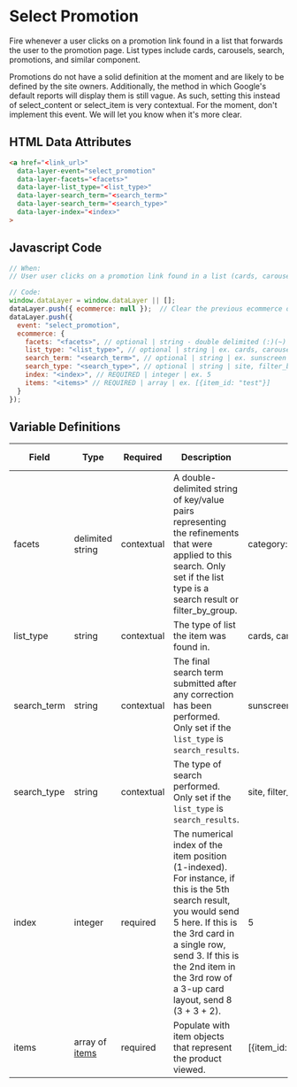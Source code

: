 # Select Promotion

Fire whenever a user clicks on a promotion link found in a list that forwards the user to the promotion page. List types include cards, carousels, search, promotions, and similar component.

Promotions do not have a solid definition at the moment and are likely to be defined by the site owners. Additionally, the method in which Google's default reports will display them is still vague. As such, setting this instead of select_content or select_item is very contextual. For the moment, don't implement this event. We will let you know when it's more clear.

## HTML Data Attributes

```html
<a href="<link_url>"
  data-layer-event="select_promotion"
  data-layer-facets="<facets>"
  data-layer-list_type="<list_type>"
  data-layer-search_term="<search_term>"
  data-layer-search_term="<search_type>"
  data-layer-index="<index>"
>
```

## Javascript Code

```js
// When:
// User user clicks on a promotion link found in a list (cards, carousels, search) that forwards to a promotion page

// Code:
window.dataLayer = window.dataLayer || [];
dataLayer.push({ ecommerce: null });  // Clear the previous ecommerce object.
dataLayer.push({
  event: "select_promotion",
  ecommerce: {
    facets: "<facets>", // optional | string - double delimited (:)(~) | ex. category:skin_health~featured_as:best_seller	
    list_type: "<list_type>", // optional | string | ex. cards, carousel, popular_products, search_results	
    search_term: "<search_term>", // optional | string | ex. sunscreen
    search_type: "<search_type>", // optional | string | site, filter_by_group
    index: "<index>", // REQUIRED | integer | ex. 5
    items: "<items>" // REQUIRED | array | ex. [{item_id: "test"}]
  }
});
```

## Variable Definitions

|Field|Type|Required|Description|Example|Pattern|Min Length|Max Length|Minimum|Maximum|Multiple Of|
| --- | --- | --- | --- | --- | --- | --- | --- | --- | --- | --- |
|facets|delimited string|contextual|A double-delimited string of key/value pairs representing the refinements that were applied to this search. Only set if the list type is a search result or filter_by_group.|category:skin_health~skin_concern:acne~featured_as:best_seller|
|list_type|string|contextual|The type of list the item was found in.|cards, carousel, popular_products, search_results|
|search_term|string|contextual|The final search term submitted after any correction has been performed. Only set if the `list_type` is `search_results`.|sunscreen|
|search_type|string|contextual|The type of search performed. Only set if the `list_type` is `search_results`.|site, filter_by_group|
|index|integer|required|The numerical index of the item position (1-indexed). For instance, if this is the 5th search result, you would send 5 here. If this is the 3rd card in a single row, send 3. If this is the 2nd item in the 3rd row of a 3-up card layout, send 8 (3 + 3 + 2).|5|
|items|array of [items](/docs/schemas/item.md)|required|Populate with item objects that represent the product viewed.|[{item_id: "test"}]

